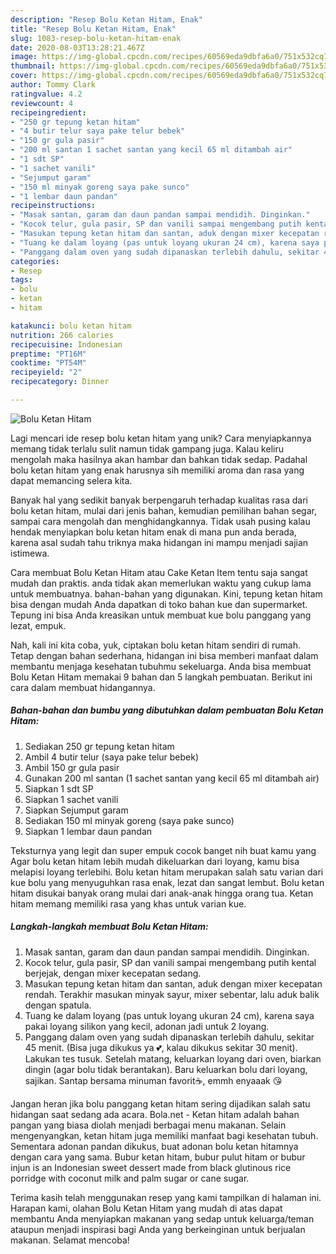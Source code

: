 ```yaml
---
description: "Resep Bolu Ketan Hitam, Enak"
title: "Resep Bolu Ketan Hitam, Enak"
slug: 1083-resep-bolu-ketan-hitam-enak
date: 2020-08-03T13:28:21.467Z
image: https://img-global.cpcdn.com/recipes/60569eda9dbfa6a0/751x532cq70/bolu-ketan-hitam-foto-resep-utama.jpg
thumbnail: https://img-global.cpcdn.com/recipes/60569eda9dbfa6a0/751x532cq70/bolu-ketan-hitam-foto-resep-utama.jpg
cover: https://img-global.cpcdn.com/recipes/60569eda9dbfa6a0/751x532cq70/bolu-ketan-hitam-foto-resep-utama.jpg
author: Tommy Clark
ratingvalue: 4.2
reviewcount: 4
recipeingredient:
- "250 gr tepung ketan hitam"
- "4 butir telur saya pake telur bebek"
- "150 gr gula pasir"
- "200 ml santan 1 sachet santan yang kecil 65 ml ditambah air"
- "1 sdt SP"
- "1 sachet vanili"
- "Sejumput garam"
- "150 ml minyak goreng saya pake sunco"
- "1 lembar daun pandan"
recipeinstructions:
- "Masak santan, garam dan daun pandan sampai mendidih. Dinginkan."
- "Kocok telur, gula pasir, SP dan vanili sampai mengembang putih kental berjejak, dengan mixer kecepatan sedang."
- "Masukan tepung ketan hitam dan santan, aduk dengan mixer kecepatan rendah. Terakhir masukan minyak sayur, mixer sebentar, lalu aduk balik dengan spatula."
- "Tuang ke dalam loyang (pas untuk loyang ukuran 24 cm), karena saya pakai loyang silikon yang kecil, adonan jadi untuk 2 loyang."
- "Panggang dalam oven yang sudah dipanaskan terlebih dahulu, sekitar 45 menit. (Bisa juga dikukus ya 💕, kalau dikukus sekitar 30 menit). Lakukan tes tusuk. Setelah matang, keluarkan loyang dari oven, biarkan dingin (agar bolu tidak berantakan). Baru keluarkan bolu dari loyang, sajikan. Santap bersama minuman favorit☕, emmh enyaaak 😘"
categories:
- Resep
tags:
- bolu
- ketan
- hitam

katakunci: bolu ketan hitam 
nutrition: 266 calories
recipecuisine: Indonesian
preptime: "PT16M"
cooktime: "PT54M"
recipeyield: "2"
recipecategory: Dinner

---
```



![Bolu Ketan Hitam](https://img-global.cpcdn.com/recipes/60569eda9dbfa6a0/751x532cq70/bolu-ketan-hitam-foto-resep-utama.jpg)

Lagi mencari ide resep bolu ketan hitam yang unik? Cara menyiapkannya memang tidak terlalu sulit namun tidak gampang juga. Kalau keliru mengolah maka hasilnya akan hambar dan bahkan tidak sedap. Padahal bolu ketan hitam yang enak harusnya sih memiliki aroma dan rasa yang dapat memancing selera kita.

Banyak hal yang sedikit banyak berpengaruh terhadap kualitas rasa dari bolu ketan hitam, mulai dari jenis bahan, kemudian pemilihan bahan segar, sampai cara mengolah dan menghidangkannya. Tidak usah pusing kalau hendak menyiapkan bolu ketan hitam enak di mana pun anda berada, karena asal sudah tahu triknya maka hidangan ini mampu menjadi sajian istimewa.

Cara membuat Bolu Ketan Hitam atau Cake Ketan Item tentu saja sangat mudah dan praktis. anda tidak akan memerlukan waktu yang cukup lama untuk membuatnya. bahan-bahan yang digunakan. Kini, tepung ketan hitam bisa dengan mudah Anda dapatkan di toko bahan kue dan supermarket. Tepung ini bisa Anda kreasikan untuk membuat kue bolu panggang yang lezat, empuk.


Nah, kali ini kita coba, yuk, ciptakan bolu ketan hitam sendiri di rumah. Tetap dengan bahan sederhana, hidangan ini bisa memberi manfaat dalam membantu menjaga kesehatan tubuhmu sekeluarga. Anda bisa membuat Bolu Ketan Hitam memakai 9 bahan dan 5 langkah pembuatan. Berikut ini cara dalam membuat hidangannya.

<!--inarticleads1-->

##### Bahan-bahan dan bumbu yang dibutuhkan dalam pembuatan Bolu Ketan Hitam:

1. Sediakan 250 gr tepung ketan hitam
1. Ambil 4 butir telur (saya pake telur bebek)
1. Ambil 150 gr gula pasir
1. Gunakan 200 ml santan (1 sachet santan yang kecil 65 ml ditambah air)
1. Siapkan 1 sdt SP
1. Siapkan 1 sachet vanili
1. Siapkan Sejumput garam
1. Sediakan 150 ml minyak goreng (saya pake sunco)
1. Siapkan 1 lembar daun pandan


Teksturnya yang legit dan super empuk cocok banget nih buat kamu yang Agar bolu ketan hitam lebih mudah dikeluarkan dari loyang, kamu bisa melapisi loyang terlebihi. Bolu ketan hitam merupakan salah satu varian dari kue bolu yang menyuguhkan rasa enak, lezat dan sangat lembut. Bolu ketan hitam disukai banyak orang mulai dari anak-anak hingga orang tua. Ketan hitam memang memiliki rasa yang khas untuk varian kue. 

<!--inarticleads2-->

##### Langkah-langkah membuat Bolu Ketan Hitam:

1. Masak santan, garam dan daun pandan sampai mendidih. Dinginkan.
1. Kocok telur, gula pasir, SP dan vanili sampai mengembang putih kental berjejak, dengan mixer kecepatan sedang.
1. Masukan tepung ketan hitam dan santan, aduk dengan mixer kecepatan rendah. Terakhir masukan minyak sayur, mixer sebentar, lalu aduk balik dengan spatula.
1. Tuang ke dalam loyang (pas untuk loyang ukuran 24 cm), karena saya pakai loyang silikon yang kecil, adonan jadi untuk 2 loyang.
1. Panggang dalam oven yang sudah dipanaskan terlebih dahulu, sekitar 45 menit. (Bisa juga dikukus ya 💕, kalau dikukus sekitar 30 menit). Lakukan tes tusuk. Setelah matang, keluarkan loyang dari oven, biarkan dingin (agar bolu tidak berantakan). Baru keluarkan bolu dari loyang, sajikan. Santap bersama minuman favorit☕, emmh enyaaak 😘


Jangan heran jika bolu panggang ketan hitam sering dijadikan salah satu hidangan saat sedang ada acara. Bola.net - Ketan hitam adalah bahan pangan yang biasa diolah menjadi berbagai menu makanan. Selain mengenyangkan, ketan hitam juga memiliki manfaat bagi kesehatan tubuh. Sementara adonan pandan dikukus, buat adonan bolu ketan hitamnya dengan cara yang sama. Bubur ketan hitam, bubur pulut hitam or bubur injun is an Indonesian sweet dessert made from black glutinous rice porridge with coconut milk and palm sugar or cane sugar. 

Terima kasih telah menggunakan resep yang kami tampilkan di halaman ini. Harapan kami, olahan Bolu Ketan Hitam yang mudah di atas dapat membantu Anda menyiapkan makanan yang sedap untuk keluarga/teman ataupun menjadi inspirasi bagi Anda yang berkeinginan untuk berjualan makanan. Selamat mencoba!
